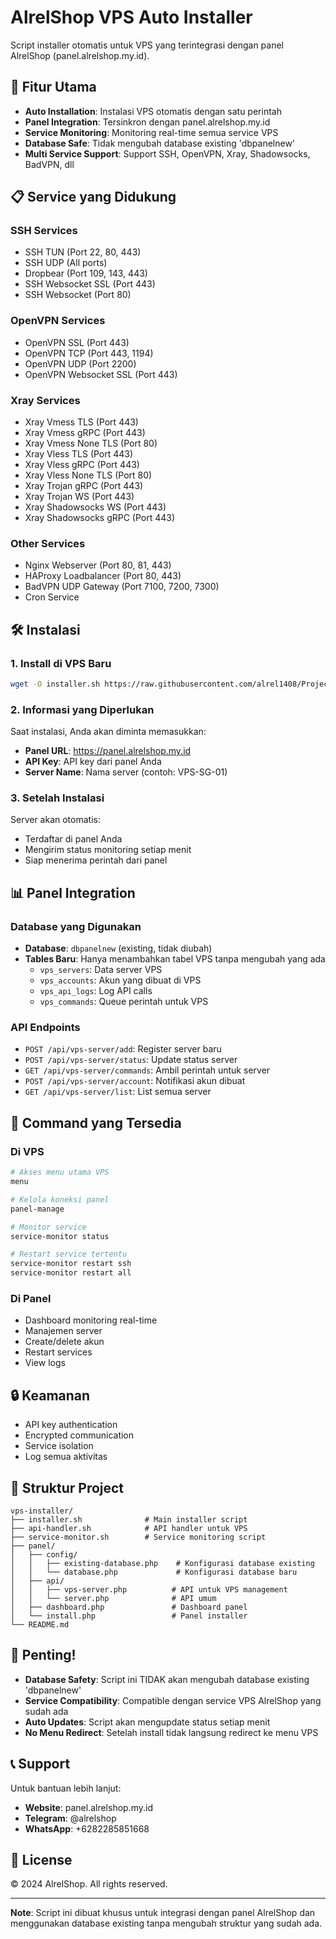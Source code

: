 # AlrelShop VPS Auto Installer

Script installer otomatis untuk VPS yang terintegrasi dengan panel AlrelShop (panel.alrelshop.my.id).

## 🚀 Fitur Utama

- **Auto Installation**: Instalasi VPS otomatis dengan satu perintah
- **Panel Integration**: Tersinkron dengan panel.alrelshop.my.id 
- **Service Monitoring**: Monitoring real-time semua service VPS
- **Database Safe**: Tidak mengubah database existing 'dbpanelnew'
- **Multi Service Support**: Support SSH, OpenVPN, Xray, Shadowsocks, BadVPN, dll

## 📋 Service yang Didukung

### SSH Services
- SSH TUN (Port 22, 80, 443)
- SSH UDP (All ports)
- Dropbear (Port 109, 143, 443)
- SSH Websocket SSL (Port 443)
- SSH Websocket (Port 80)

### OpenVPN Services
- OpenVPN SSL (Port 443)
- OpenVPN TCP (Port 443, 1194)
- OpenVPN UDP (Port 2200)
- OpenVPN Websocket SSL (Port 443)

### Xray Services
- Xray Vmess TLS (Port 443)
- Xray Vmess gRPC (Port 443)
- Xray Vmess None TLS (Port 80)
- Xray Vless TLS (Port 443)
- Xray Vless gRPC (Port 443)
- Xray Vless None TLS (Port 80)
- Xray Trojan gRPC (Port 443)
- Xray Trojan WS (Port 443)
- Xray Shadowsocks WS (Port 443)
- Xray Shadowsocks gRPC (Port 443)

### Other Services
- Nginx Webserver (Port 80, 81, 443)
- HAProxy Loadbalancer (Port 80, 443)
- BadVPN UDP Gateway (Port 7100, 7200, 7300)
- Cron Service

## 🛠 Instalasi

### 1. Install di VPS Baru

```bash
wget -O installer.sh https://raw.githubusercontent.com/alrel1408/ProjectPanel/main/installer.sh && chmod +x installer.sh && ./installer.sh
```

### 2. Informasi yang Diperlukan

Saat instalasi, Anda akan diminta memasukkan:
- **Panel URL**: https://panel.alrelshop.my.id
- **API Key**: API key dari panel Anda
- **Server Name**: Nama server (contoh: VPS-SG-01)

### 3. Setelah Instalasi

Server akan otomatis:
- Terdaftar di panel Anda
- Mengirim status monitoring setiap menit
- Siap menerima perintah dari panel

## 📊 Panel Integration

### Database yang Digunakan
- **Database**: `dbpanelnew` (existing, tidak diubah)
- **Tables Baru**: Hanya menambahkan tabel VPS tanpa mengubah yang ada
  - `vps_servers`: Data server VPS
  - `vps_accounts`: Akun yang dibuat di VPS
  - `vps_api_logs`: Log API calls
  - `vps_commands`: Queue perintah untuk VPS

### API Endpoints
- `POST /api/vps-server/add`: Register server baru
- `POST /api/vps-server/status`: Update status server
- `GET /api/vps-server/commands`: Ambil perintah untuk server
- `POST /api/vps-server/account`: Notifikasi akun dibuat
- `GET /api/vps-server/list`: List semua server

## 🔧 Command yang Tersedia

### Di VPS
```bash
# Akses menu utama VPS
menu

# Kelola koneksi panel
panel-manage

# Monitor service
service-monitor status

# Restart service tertentu
service-monitor restart ssh
service-monitor restart all
```

### Di Panel
- Dashboard monitoring real-time
- Manajemen server
- Create/delete akun
- Restart services
- View logs

## 🔒 Keamanan

- API key authentication
- Encrypted communication
- Service isolation
- Log semua aktivitas

## 📁 Struktur Project

```
vps-installer/
├── installer.sh              # Main installer script
├── api-handler.sh            # API handler untuk VPS
├── service-monitor.sh        # Service monitoring script
├── panel/
│   ├── config/
│   │   ├── existing-database.php    # Konfigurasi database existing
│   │   └── database.php             # Konfigurasi database baru
│   ├── api/
│   │   ├── vps-server.php          # API untuk VPS management
│   │   └── server.php              # API umum
│   ├── dashboard.php               # Dashboard panel
│   └── install.php                 # Panel installer
└── README.md
```

## 🚨 Penting!

- **Database Safety**: Script ini TIDAK akan mengubah database existing 'dbpanelnew'
- **Service Compatibility**: Compatible dengan service VPS AlrelShop yang sudah ada
- **Auto Updates**: Script akan mengupdate status setiap menit
- **No Menu Redirect**: Setelah install tidak langsung redirect ke menu VPS

## 📞 Support

Untuk bantuan lebih lanjut:
- **Website**: panel.alrelshop.my.id
- **Telegram**: @alrelshop
- **WhatsApp**: +6282285851668

## 📝 License

© 2024 AlrelShop. All rights reserved.

---

**Note**: Script ini dibuat khusus untuk integrasi dengan panel AlrelShop dan menggunakan database existing tanpa mengubah struktur yang sudah ada.
